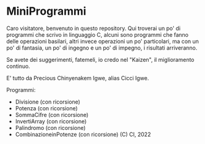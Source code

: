 # MiniProgrammi

Caro visitatore, benvenuto in questo repository. Qui troverai un po' di programmi che scrivo in linguaggio C,
alcuni sono programmi che fanno delle operazioni basilari, altri invece operazioni un po' particolari, ma con un po' di fantasia, un po' di ingegno e un po' di impegno, i risultati arriveranno.

Se avete dei suggerimenti, fatemeli, io credo nel "Kaizen", il miglioramento continuo.

E' tutto da Precious Chinyenakem Igwe, alias Cicci Igwe.

Programmi:
- Divisione (con ricorsione)
- Potenza (con ricorsione)
- SommaCifre (con ricorsione)
- InvertiArray (con ricorsione)
- Palindromo (con ricorsione)
- CombinazioneinPotenze (con ricorsione)
(C) CI, 2022
